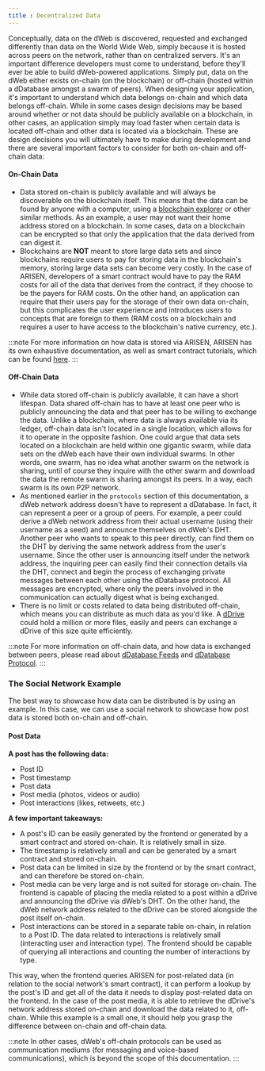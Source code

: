 ```yaml
---
title : Decentralized Data
---
```


Conceptually, data on the dWeb is discovered, requested and exchanged differently than data on the World Wide Web, simply because it is hosted across peers on the network, rather than on centralized servers. It's an important difference developers must come to understand, before they'll ever be able to build dWeb-powered applications. Simply put, data on the dWeb either exists on-chain (on the blockchain) or off-chain (hosted within a dDatabase amongst a swarm of peers). When designing your application, it's important to understand which data belongs on-chain and which data belongs off-chain. While in some cases design decisions may be based around whether or not data should be publicly available on a blockchain, in other cases, an application simply may load faster when certain data is located off-chain and other data is located via a blockchain. These are design decisions you will ultimately have to make during development and there are several important factors to consider for both on-chain and off-chain data:

#### On-Chain Data
- Data stored on-chain is publicly available and will always be discoverable on the blockchain itself. This means that the data can be found by anyone with a computer, using a [blockchain explorer](https://data.arisen.network) or other similar methods. As an example, a user may not want their home address stored on a blockchain. In some cases, data on a blockchain can be encrypted so that only the application that the data derived from can digest it.
- Blockchains are **NOT** meant to store large data sets and since blockchains require users to pay for storing data in the blockchain's memory, storing large data sets can become very costly. In the case of ARISEN, developers of a smart contract would have to pay the RAM costs for all of the data that derives from the contract, if they choose to be the payers for RAM costs. On the other hand, an application can require that their users pay for the storage of their own data on-chain, but this complicates the user experience and introduces users to concepts that are foreign to them (RAM costs on a blockchain and requires a user to have access to the blockchain's native currency, etc.).

:::note
For more information on how data is stored via ARISEN, ARISEN has its own exhaustive documentation, as well as smart contract tutorials, which can be found [here](https://developers.arisen.network).
:::

#### Off-Chain Data
- While data stored off-chain is publicly available, it can have a short lifespan. Data shared off-chain has to have at least one peer who is publicly announcing the data and that peer has to be willing to exchange the data. Unlike a blockchain, where data is always available via its ledger, off-chain data isn't located in a single location, which allows for it to operate in the opposite fashion. One could argue that data sets located on a blockchain are held within one gigantic swarm, while data sets on the dWeb each have their own individual swarms. In other words, one swarm, has no idea what another swarm on the network is sharing, until of course they inquire with the other swarm and download the data the remote swarm is sharing amongst its peers. In a way, each swarm is its own P2P network. 
- As mentioned earlier in the `protocols` section of this documentation,  a dWeb network address doesn't have to represent a dDatabase. In fact, it can represent a peer or a group of peers. For example, a peer could derive a dWeb network address from their actual username (using their username as a seed) and announce themselves on dWeb's DHT. Another peer who wants to speak to this peer directly, can find them on the DHT by deriving the same network address from the user's username. Since the other user is announcing itself under the network address, the inquiring peer can easily find their connection details via the DHT, connect and begin the process of exchanging private messages between each other using the dDatabase protocol. All messages are encrypted, where only the peers involved in the communication can actually digest what is being exchanged. 
- There is no limit or costs related to data being distributed off-chain, which means you can distribute as much data as you'd like. A [dDrive](/protocols/ddrive) could hold a million or more files, easily and peers can exchange a dDrive of this size quite efficiently. 

:::note
For more information on off-chain data, and how data is exchanged between peers, please read about [dDatabase Feeds](/protocols/ddatabase) and [dDatabase Protocol](/protocols/the-suite).
:::

### The Social Network Example
The best way to showcase how data can be distributed is by using an example. In this case, we can use a social network to showcase how post data is stored both on-chain and off-chain.

#### Post Data
**A post has the following data:**
- Post ID
- Post timestamp
- Post data
- Post media (photos, videos or audio)
- Post interactions (likes, retweets, etc.)

**A few important takeaways:**
- A post's ID can be easily generated by the frontend or generated by a smart contract and stored on-chain. It is relatively small in size.
- The timestamp is relatively small and can be generated by a smart contract and stored on-chain.
- Post data can be limited in size by the frontend or by the smart contract, and can therefore be stored on-chain.
- Post media can be very large and is not suited for storage on-chain. The frontend is capable of placing the media related to a post within a dDrive and announcing the dDrive via dWeb's DHT. On the other hand, the dWeb network address related to the dDrive can be stored alongside the post itself on-chain. 
- Post interactions can be stored in a separate table on-chain, in relation to a Post ID. The data related to interactions is relatively small (interacting user and interaction type). The frontend should be capable of querying all interactions and counting the number of interactions by type. 

This way, when the frontend queries ARISEN for post-related data (in relation to the social network's smart contract), it can perform a lookup by the post's ID and get all of the data it needs to display post-related data on the frontend. In the case of the post media, it is able to retrieve the dDrive's network address stored on-chain and download the data related to it, off-chain. While this example is a small one, it should help you grasp the difference between on-chain and off-chain data. 

:::note
In other cases, dWeb's off-chain protocols can be used as communication mediums (for messaging and voice-based communications), which is beyond the scope of this documentation.
:::